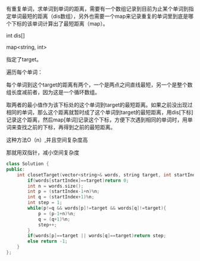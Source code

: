 有重复单词，求单词到单词的距离，需要有一个数组记录到目前为止某个单词到指定单词最短的距离（dis数组），另外也需要一个map来记录重复的单词里到底是哪个下标的该单词计算出了最短距离（map）。

int dis[]

map<string, int>

指定了target。

遍历每个单词：

每个单词到这个target的距离有两个，一个是两点之间直线最短，另一个是整个数组长度减前者，因为这是一个循环数组。

取两者的最小值作为该下标处的这个单词到target的最短距离。如果之前没出现过相同的单词，那么这个距离就暂时成了这个单词到target的最短距离，用dis[下标]记录这个距离，然后map[单词]记录这个下标，方便下次遇到相同的单词时，用单词来查找之前的下标，再得到之前的最短距离。

这种方法O（n）,并且空间复杂度高



那就用双指针，减小空间复杂度

```c++
class Solution {
public:
    int closetTarget(vector<string>& words, string target, int startIndex) {
        if(words[startIndex]==target)return 0;
        int n = words.size();
        int p = (startIndex-1+n)%n;
        int q = (startIndex+1)%n;
        int step = 1;
        while(p!=q && words[p]!=target && words[q]!=target){
            p = (p-1+n)%n;
            q = (q+1)%n;
            step++;
        }
        if(words[p]==target || words[q]==target)return step; 
        else return -1;
    }
};
```

